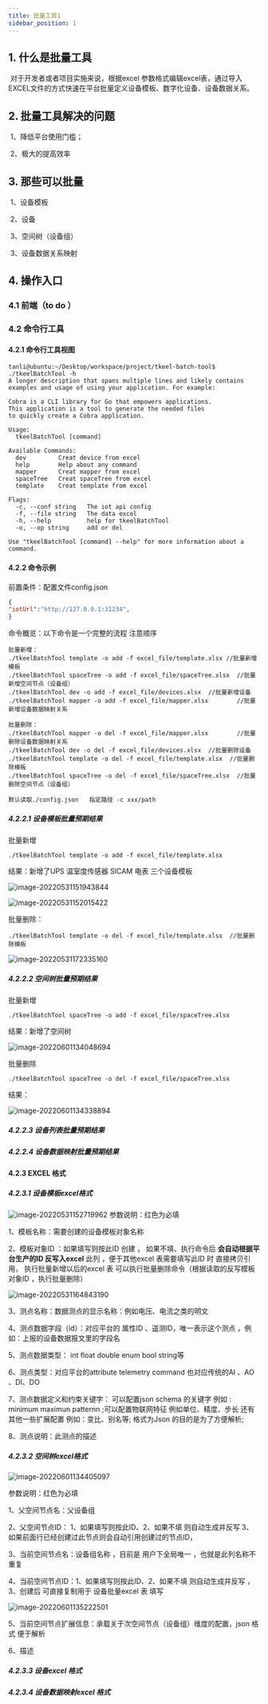```yaml
---
title: 批量工具1
sidebar_position: 1
---
```




## 1. 什么是批量工具
​		对于开发者或者项目实施来说，根据excel 参数格式编辑excel表，通过导入EXCEL文件的方式快速在平台批量定义设备模板、数字化设备、设备数据关系。

##  2. 批量工具解决的问题
​     1、降低平台使用门槛；

​     2、极大的提高效率

## 3. 那些可以批量
​     1、设备模板

​     2、设备

​     3、空间树（设备组）

​     3、设备数据关系映射

## 4. 操作入口

### 4.1 前端（to do ）

### 4.2 命令行工具

#### 4.2.1 命令行工具视图

```
tanli@ubuntu:~/Desktop/workspace/project/tkeel-batch-tool$ ./tkeelBatchTool -h
A longer description that spans multiple lines and likely contains
examples and usage of using your application. For example:

Cobra is a CLI library for Go that empowers applications.
This application is a tool to generate the needed files
to quickly create a Cobra application.

Usage:
  tkeelBatchTool [command]

Available Commands:
  dev         Creat device from excel
  help        Help about any command
  mapper      Creat mapper from excel
  spaceTree   Creat spaceTree from excel
  template    Creat template from excel

Flags:
  -c, --conf string   The iot api config
  -f, --file string   The data excel
  -h, --help          help for tkeelBatchTool
  -o, --op string     add or del

Use "tkeelBatchTool [command] --help" for more information about a command.

```



#### 4.2.2 命令示例

前置条件：配置文件config.json 

```json
{
"iotUrl":"http://127.0.0.1:31234",                                       //tkeel 平台设备管理服务url	"token":"eyJhbGciOiJIUzUxMiIsInR5cCI6IkpXVCJ9.eyJhdWQiOiJ0a2VlbCIsImV4cCI6MTY1MzQ0ODAwOCwic3ViIjoidXNyLWY0ZTFiMDY4YWE3YzE4YzFiNjQxYjJhNTA2OTUifQ.bVr41poNuKx9QgZJMdTGgeHNRffJzmiQfOpOdazF3yhO-RE14bhD"     //用户token 
}  
```

命令概览：以下命令是一个完整的流程  注意顺序

```
批量新增：
./tkeelBatchTool template -o add -f excel_file/template.xlsx //批量新增模板
./tkeelBatchTool spaceTree -o add -f excel_file/spaceTree.xlsx  //批量新增空间节点（设备组）
./tkeelBatchTool dev -o add -f excel_file/devices.xlsx  //批量新增设备
./tkeelBatchTool mapper -o add -f excel_file/mapper.xlsx        //批量新增设备数据映射关系

批量删除：
./tkeelBatchTool mapper -o del -f excel_file/mapper.xlsx        //批量删除设备数据映射关系 
./tkeelBatchTool dev -o del -f excel_file/devices.xlsx  //批量删除设备
./tkeelBatchTool template -o del -f excel_file/template.xlsx  //批量删除模板
./tkeelBatchTool spaceTree -o del -f excel_file/spaceTree.xlsx  //批量删除空间节点（设备组）

默认读取./config.json   指定路径 -c xxx/path
```

##### 4.2.2.1 设备模板批量预期结果

批量新增

```
./tkeelBatchTool template -o add -f excel_file/template.xlsx
```

结果：新增了UPS   温室度传感器   SICAM 电表  三个设备模板

![image-20220531151943844](../../../../static/images/device/image-20220531151943844.png)

![image-20220531152015422](../../../../static/images/device/image-20220531152015422.png)

批量删除：

```
./tkeelBatchTool template -o del -f excel_file/template.xlsx  //批量删除模板
```

![image-20220531172335160](../../../../static/images/device/image-20220531172335160.png)

##### 4.2.2.2 空间树批量预期结果

批量新增

```
./tkeelBatchTool spaceTree -o add -f excel_file/spaceTree.xlsx 
```

结果：新增了空间树

![image-20220601134048694](../../../../static/images/device/image-20220601134048694.png)

批量删除

```
./tkeelBatchTool spaceTree -o del -f excel_file/spaceTree.xlsx 
```

结果：

![image-20220601134338894](../../../../static/images/device/image-20220601134338894.png)

##### 4.2.2.3 设备列表批量预期结果

##### 4.2.2.4 设备数据映射批量预期结果



#### 4.2.3 EXCEL 格式

##### 4.2.3.1 设备模板excel格式

![image-20220531152719962](../../../../static/images/device/image-20220531152719962.png)
参数说明：红色为必填

1、模板名称：需要创建的设备模板对象名称

2、模板对象ID  ：如果填写则按此ID 创建  ， 如果不填、执行命令后 **会自动根据平台生产的ID 反写入excel** 此列  ，便于其他excel 表需要填写此ID 时  直接拷贝引用， 执行批量新增以后的excel 表  可以执行批量删除命令（根据读取的反写模板对象ID ，执行批量删除）

![image-20220531164843190](../../../../static/images/device/image-20220531164843190.png)

3、测点名称：数据测点的显示名称：例如电压、电流之类的明文

4、测点数据字段（id）：对应平台的 属性ID 、遥测ID，唯一表示这个测点 ，例如：上报的设备数据报文里的字段名

5、测点数据类型： int  float  double enum  bool  string等

6、测点类型：对应平台的attribute telemetry command    也对应传统的AI 、AO 、DI、DO 

7、测点数据定义和约束关键字： 可以配置json schema 的关键字  例如  :  minimum maximun  patternn  ;可以配置物联网特征 例如单位、精度、步长 还有其他一些扩展配置 例如：变比、别名等;    格式为Json 的目的是为了方便解析;

8、测点说明：此测点的描述



##### 4.2.3.2 空间树excel格式

![image-20220601134405097](../../../../static/images/device/image-20220601134405097.png)

参数说明：红色为必填

1、父空间节点名：父设备组

2、父空间节点ID： 1、如果填写则按此ID、2、如果不填 则自动生成并反写 3、如果前面行已经创建过此节点则会自动引用创建过的节点ID，

3、当前空间节点名：设备组名称 ，目前是 用户下全局唯一  ，也就是此列名称不重复

4、当前空间节点ID：1、如果填写则按此ID、2、如果不填 则自动生成并反写 ，3、创建后 可直接复制用于 设备批量excel 表 填写

![image-20220601135222501](../../../../static/images/device/image-20220601135222501.png)

5、当前空间节点扩展信息：承载关于次空间节点（设备组）维度的配置，json 格式  便于解析

6、描述



##### 4.2.3.3 设备excel 格式



##### 4.2.3.4 设备数据映射excel 格式







